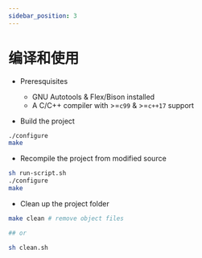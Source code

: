 ```yaml
---
sidebar_position: 3
---
```


# 编译和使用

* Preresquisites
    * GNU Autotools & Flex/Bison installed
    * A C/C++ compiler with >=`c99` & >=`c++17` support

* Build the project
```bash
./configure
make
```

* Recompile the project from modified source
```bash
sh run-script.sh
./configure
make
```

* Clean up the project folder
```bash
make clean # remove object files

## or

sh clean.sh
```